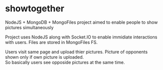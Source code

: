 # showtogether
NodeJS + MongoDB + MongoFiles project aimed to enable people to show pictures simultaneously

Project uses NodeJS along with Socket.IO to enable immidiate interactions with users.
Files are stored in MongoFiles FS.

Users visit same page and upload thier pictures. Picture of opponents shown only if own picture is uploaded.  
So basically users see opposide pictures at the same time.
